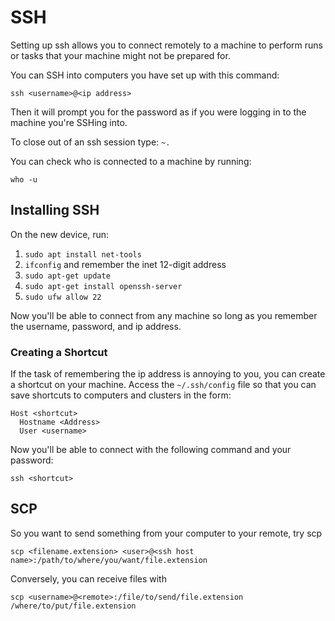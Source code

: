 # SSH
Setting up ssh allows you to connect remotely to a machine to perform runs or tasks that your machine might not be prepared for.

You can SSH into computers you have set up with this command:

```
ssh <username>@<ip address>
```

Then it will prompt you for the password as if you were logging in to the machine you're SSHing into.

To close out of an ssh session type: `~.`

You can check who is connected to a machine by running:

```
who -u
```

## Installing SSH
On the new device, run:
1. `sudo apt install net-tools`
2. `ifconfig` and remember the inet 12-digit address
3. `sudo apt-get update`
4. `sudo apt-get install openssh-server`
5. `sudo ufw allow 22`

Now you'll be able to connect from any machine so long as you remember the username, password, and ip address.

### Creating a Shortcut
If the task of remembering the ip address is annoying to you, you can create a shortcut on your machine. Access the `~/.ssh/config` file so that you can save shortcuts to computers and clusters in the form:

```
Host <shortcut>
  Hostname <Address>
  User <username>
```

Now you'll be able to connect with the following command and your password:

```
ssh <shortcut>
```

## SCP

So you want to send something from your computer to your remote, try scp

```
scp <filename.extension> <user>@<ssh host name>:/path/to/where/you/want/file.extension
```

Conversely, you can receive files with

```
scp <username>@<remote>:/file/to/send/file.extension /where/to/put/file.extension
```